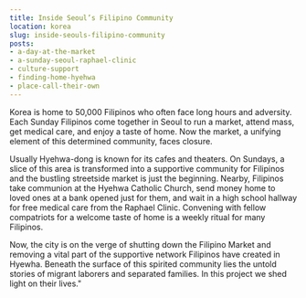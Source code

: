 ```yaml
---
title: Inside Seoul’s Filipino Community
location: korea
slug: inside-seouls-filipino-community
posts:
- a-day-at-the-market
- a-sunday-seoul-raphael-clinic
- culture-support
- finding-home-hyehwa
- place-call-their-own
---
```

Korea is home to 50,000 Filipinos who often face long hours and adversity. Each Sunday Filipinos come together in Seoul to run a market, attend mass, get medical care, and enjoy a taste of home. Now the market, a unifying element of this determined community, faces closure.

Usually Hyehwa-dong is known for its cafes and theaters. On Sundays, a slice of this area is transformed into a supportive community for Filipinos and the bustling streetside market is just the beginning. Nearby, Filipinos take communion at the Hyehwa Catholic Church, send money home to loved ones at a bank opened just for them, and wait in a high school hallway for free medical care from the Raphael Clinic. Convening with fellow compatriots for a welcome taste of home is a weekly ritual for many Filipinos.

Now, the city is on the verge of shutting down the Filipino Market and removing a vital part of the supportive network Filipinos have created in Hyewha. Beneath the surface of this spirited community lies the untold stories of migrant laborers and separated families. In this project we shed light on their lives."
